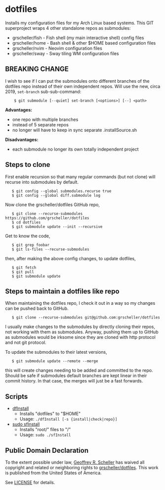 # dotfiles

Installs my configuration files for my Arch Linux based systems.  This
GIT superproject wraps 4 other standalone repos as submodules:

* grscheller/fish - Fish shell (my main interactive shell) config files
* grscheller/home - Bash shell & other $HOME based configuration files
* grscheller/nvim - Neovim configuration files
* grscheller/sway - Sway tiling WM configuration files

## BREAKING CHANGE

I wish to see if I can put the submodules onto different
branches of the dotfiles repo instead of their own independent repos.
Will use the new, circa 2019, `set-branch` sub-sub-command:

```fish
    $ git submodule [--quiet] set-branch [<options>] [--] <path>
```

**Advantages:**

* one repo with multiple branches
* instead of 5 separate repos 
* no longer will have to keep in sync separate .installSource.sh

**Disadvantages:**

* each submodule no longer its own totally independent project

## Steps to clone

First enable recursion so that many regular commands (but not clone)
will recurse into submodules by default.

```
   $ git config --global submodules.recurse true
   $ git config --global diff.submodule log
```

Now clone the grscheller/dotfiles GitHub repo,

```
   $ git clone --recurse-submodules https://github.com/grscheller/dotfiles
   $ cd dotfiles
   $ git submodule update --init --recursive
```

Get to know the code,

```
   $ git grep foobar
   $ git ls-files --recurse-submodules
```

then, after making the above config changes, to update dotfiles,

```
   $ git fetch
   $ git pull
   $ git submodule update
```

## Steps to maintain a dotfiles like repo

When maintaining the dotfiles repo, I check it out in a way so
my changes can be pushed back to GitHub.

```
   $ git clone --recurse-submodules git@github.com:grscheller/dotfiles
```

I usually make changes to the submodules by directly cloning their
repos, not working with them as submodules.  Anyway, pushing them up to
GitHub as submodules would be irksome since they are cloned with http
protocol and not git protocol.  

To update the submodules to their latest versions,

```
   $ git submodule update --remote --merge
```

this will create changes needing to be added and committed to the repo.
Should be safe if submodules default branches are kept linear in their
commit history.  In that case, the merges will just be a fast forwards.

## Scripts

* [dfInstall](dfInstall)
  * Installs "dotfiles" to "$HOME"
  * Usage: `./dfInstall [-s {install|check|repo}]`
* [sudo sfInstall](sfInstall)
  * Installs "root/" files to "/"
  * Usage: `sudo ./sfInstall`

## Public Domain Declaration

  To the extent possible under law,
  [Geoffrey R. Scheller](https://github.com/grscheller)
  has waived all copyright and related or neighboring rights
  to [grscheller/dotfiles](https://github.com/grscheller/dotfiles).
  This work is published from the United States of America.
</p>

See [LICENSE](LICENSE) for details.
